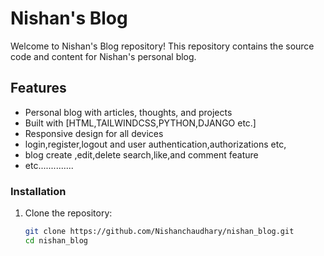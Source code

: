 # Nishan's Blog

Welcome to Nishan's Blog repository! This repository contains the source code and content for Nishan's personal blog.

## Features

- Personal blog with articles, thoughts, and projects
- Built with [HTML,TAILWINDCSS,PYTHON,DJANGO etc.] 
- Responsive design for all devices
- login,register,logout and user authentication,authorizations etc,
- blog create ,edit,delete search,like,and comment feature
- etc..............
  
### Installation

1. Clone the repository:
   ```bash
   git clone https://github.com/Nishanchaudhary/nishan_blog.git
   cd nishan_blog
